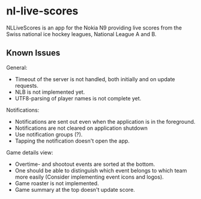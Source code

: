 nl-live-scores
==============
NLLiveScores is an app for the Nokia N9 providing live scores from the Swiss
national ice hockey leagues, National League A and B.

Known Issues
------------
General:
* Timeout of the server is not handled, both initially and on update requests.
* NLB is not implemented yet.
* UTF8-parsing of player names is not complete yet.

Notifications:
* Notifications are sent out even when the application is in the foreground.
* Notifications are not cleared on application shutdown
* Use notification groups (?).
* Tapping the notification doesn't open the app.

Game details view:
* Overtime- and shootout events are sorted at the bottom.
* One should be able to distinguish which event belongs to which team 
  more easily (Consider implementing event icons and logos).
* Game roaster is not implemented.
* Game summary at the top doesn't update score.

